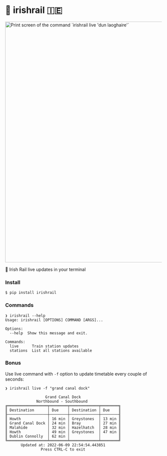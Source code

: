 # 🚂 irishrail 🇮🇪

<img width="772" alt="Print screen of the command `irishrail live 'dun laoghaire'`" src="https://user-images.githubusercontent.com/431892/173231379-df87b676-7093-4800-a3dd-352ef9417926.png">

🚉 Irish Rail live updates in your terminal

### Install
```
$ pip install irishrail
```

### Commands
```
❯ irishrail --help
Usage: irishrail [OPTIONS] COMMAND [ARGS]...

Options:
  --help  Show this message and exit.

Commands:
  live      Train station updates
  stations  List all stations available
```

### Bonus
Use live command with `-f` option to update timetable every couple of seconds:

```
❯ irishrail live -f "grand canal dock" 

                  Grand Canal Dock
              Northbound - Southbound
╔══════════════════╤════════╤═════════════╤════════╗
║ Destination      │ Due    │ Destination │ Due    ║
╟──────────────────┼────────┼─────────────┼────────╢
║ Howth            │ 16 min │ Greystones  │ 13 min ║
║ Grand Canal Dock │ 24 min │ Bray        │ 27 min ║
║ Malahide         │ 32 min │ Hazelhatch  │ 28 min ║
║ Howth            │ 49 min │ Greystones  │ 47 min ║
║ Dublin Connolly  │ 62 min │             │        ║
╚══════════════════╧════════╧═════════════╧════════╝
       Updated at: 2022-06-09 22:54:54.443851
                Press CTRL-C to exit
```
